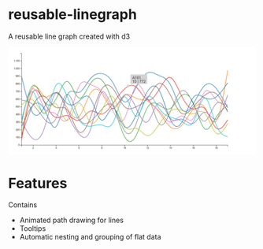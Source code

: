 # reusable-linegraph

A reusable line graph created with d3

![alt text](https://raw.githubusercontent.com/jrodrigoviz/reusable-linegraph/master/screenshot.png)


# Features

Contains 

* Animated path drawing for lines
* Tooltips
* Automatic nesting and grouping of flat data

